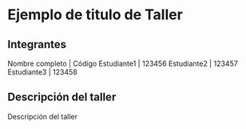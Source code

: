# Ejemplo de titulo de Taller

## Integrantes

Nombre completo | Código
Estudiante1 | 123456
Estudiante2 | 123457
Estudiante3 | 123458

## Descripción del taller

Descripción del taller
